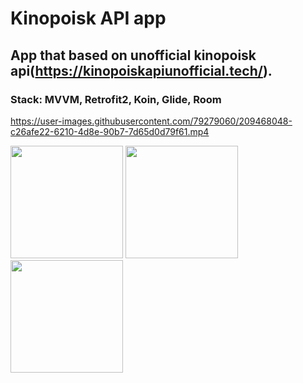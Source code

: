 # Kinopoisk API app
## App that based on unofficial kinopoisk api(https://kinopoiskapiunofficial.tech/). 
### Stack: MVVM, Retrofit2, Koin, Glide, Room 


https://user-images.githubusercontent.com/79279060/209468048-c26afe22-6210-4d8e-90b7-7d65d0d79f61.mp4


<img src = "https://user-images.githubusercontent.com/79279060/206874807-6b932821-45de-47c4-85a9-642b71628270.png" width=180>  <img src = "https://user-images.githubusercontent.com/79279060/207131583-a80f8ffd-d0b8-46da-9c00-8af7a3196b52.png" width=180> <img src = "https://user-images.githubusercontent.com/79279060/207131794-4f259fa3-3f4b-41a0-bfef-e17537d0af8a.png" width=180>
